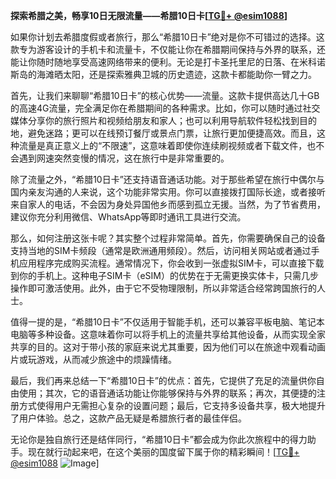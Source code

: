 **探索希腊之美，畅享10日无限流量——希腊10日卡[[TG💪+ @esim1088](https://t.me/s/esim1088)]**

如果你计划去希腊度假或者旅行，那么“希腊10日卡”绝对是你不可错过的选择。这款专为游客设计的手机卡和流量卡，不仅能让你在希腊期间保持与外界的联系，还能让你随时随地享受高速网络带来的便利。无论是打卡圣托里尼的日落、在米科诺斯岛的海滩晒太阳，还是探索雅典卫城的历史遗迹，这款卡都能助你一臂之力。

首先，让我们来聊聊“希腊10日卡”的核心优势——流量。这款卡提供高达几十GB的高速4G流量，完全满足你在希腊期间的各种需求。比如，你可以随时通过社交媒体分享你的旅行照片和视频给朋友和家人；也可以利用导航软件轻松找到目的地，避免迷路；更可以在线预订餐厅或景点门票，让旅行更加便捷高效。而且，这种流量是真正意义上的“不限速”，这意味着即使你连续刷视频或者下载文件，也不会遇到网速突然变慢的情况，这在旅行中是非常重要的。

除了流量之外，“希腊10日卡”还支持语音通话功能。对于那些希望在旅行中偶尔与国内亲友沟通的人来说，这个功能非常实用。你可以直接拨打国际长途，或者接听来自家人的电话，不会因为身处异国他乡而感到孤立无援。当然，为了节省费用，建议你充分利用微信、WhatsApp等即时通讯工具进行交流。

那么，如何注册这张卡呢？其实整个过程非常简单。首先，你需要确保自己的设备支持当地的SIM卡频段（通常是欧洲通用频段）。然后，访问相关网站或者通过手机应用程序完成购买流程。通常情况下，你会收到一张虚拟SIM卡，可以直接下载到你的手机上。这种电子SIM卡（eSIM）的优势在于无需更换实体卡，只需几步操作即可激活使用。此外，由于它不受物理限制，所以非常适合经常跨国旅行的人士。

值得一提的是，“希腊10日卡”不仅适用于智能手机，还可以兼容平板电脑、笔记本电脑等多种设备。这意味着你可以将手机上的流量共享给其他设备，从而实现全家共享的目的。这对于带小孩的家庭来说尤其重要，因为他们可以在旅途中观看动画片或玩游戏，从而减少旅途中的烦躁情绪。

最后，我们再来总结一下“希腊10日卡”的优点：首先，它提供了充足的流量供你自由使用；其次，它的语音通话功能让你能够保持与外界的联系；再次，其便捷的注册方式使得用户无需担心复杂的设置问题；最后，它支持多设备共享，极大地提升了用户体验。总之，这款产品无疑是希腊旅行者的最佳伴侣。

无论你是独自旅行还是结伴同行，“希腊10日卡”都会成为你此次旅程中的得力助手。现在就行动起来吧，在这个美丽的国度留下属于你的精彩瞬间！[[TG💪+ @esim1088](https://t.me/s/esim1088) ![Image](https://i.postimg.cc/4NQfJmqS/Snipaste-2025-05-13-00-14-12.png)]